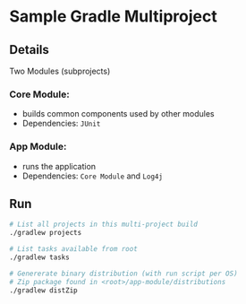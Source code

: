 # Sample Gradle Multiproject

## Details

Two Modules (subprojects)

### Core Module:
- builds common components used by other modules
- Dependencies: `JUnit`

### App Module:
- runs the application
- Dependencies: `Core Module` and `Log4j`


## Run

```bash
# List all projects in this multi-project build
./gradlew projects

# List tasks available from root
./gradlew tasks

# Genererate binary distribution (with run script per OS)
# Zip package found in <root>/app-module/distributions
./gradlew distZip
```
